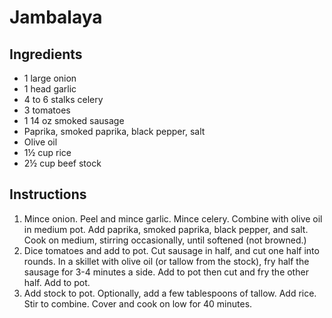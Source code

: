 # Jambalaya

## Ingredients

 - 1 large onion
 - 1 head garlic
 - 4 to 6 stalks celery
 - 3 tomatoes
 - 1 14 oz smoked sausage
 - Paprika, smoked paprika, black pepper, salt
 - Olive oil
 - 1½ cup rice
 - 2½ cup beef stock

## Instructions

 1. Mince onion. Peel and mince garlic. Mince celery. Combine with olive oil in medium pot. Add paprika, smoked paprika, black pepper, and salt. Cook on medium, stirring occasionally, until softened (not browned.)
 2. Dice tomatoes and add to pot. Cut sausage in half, and cut one half into rounds. In a skillet with olive oil (or tallow from the stock), fry half the sausage for 3-4 minutes a side. Add to pot then cut and fry the other half. Add to pot.
 3. Add stock to pot. Optionally, add a few tablespoons of tallow. Add rice. Stir to combine. Cover and cook on low for 40 minutes.

